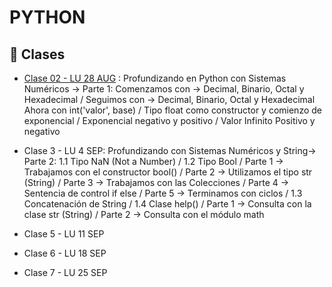 # PYTHON

## :book: Clases

- [Clase 02 - LU 28 AUG](https://github.com/eugenia1984/UTN-FRSR-Programacion/tree/main/2do_anio_2do_sem/laboratorio_programacion/python/clase2) : Profundizando en Python con Sistemas Numéricos -> Parte 1:  Comenzamos con -> Decimal, Binario, Octal y Hexadecimal / Seguimos con -> Decimal, Binario, Octal y Hexadecimal Ahora con int('valor', base) / Tipo float como constructor y comienzo de exponencial / Exponencial negativo y positivo / Valor Infinito Positivo y negativo

- Clase 3 - LU 4 SEP: Profundizando con Sistemas Numéricos y String-> Parte 2: 1.1 Tipo NaN (Not a Number) / 1.2 Tipo Bool  / Parte 1 -> Trabajamos con el constructor bool() / Parte 2 -> Utilizamos el tipo str (String) / Parte 3 -> Trabajamos con las Colecciones / Parte 4 -> Sentencia de control if else / Parte 5 -> Terminamos con ciclos / 1.3 Concatenación de String / 1.4 Clase help() / Parte 1 -> Consulta con la clase str (String) / Parte 2 -> Consulta con el módulo math

- Clase 5 - LU 11 SEP

- Clase 6 - LU 18 SEP

- Clase 7 - LU 25 SEP
